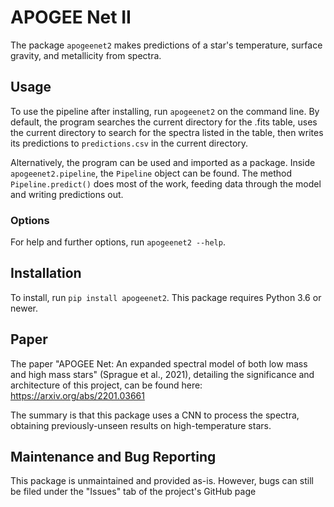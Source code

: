 # APOGEE Net II

The package `apogeenet2` makes predictions of a star's temperature, surface
gravity, and metallicity from spectra.

## Usage

To use the pipeline after installing, run `apogeenet2` on the command line. By
default, the program searches the current directory for the .fits table, uses
the current directory to search for the spectra listed in the table, then writes
its predictions to `predictions.csv` in the current directory.

Alternatively, the program can be used and imported as a package. Inside
`apogeenet2.pipeline`, the `Pipeline` object can be found. The method
`Pipeline.predict()` does most of the work, feeding data through the model and
writing predictions out.

### Options

For help and further options, run `apogeenet2 --help`.

## Installation

To install, run `pip install apogeenet2`. This package requires Python 3.6 or
newer.

## Paper

The paper "APOGEE Net: An expanded spectral model of both low mass and high mass stars" (Sprague et al., 2021), detailing the significance and architecture of this project, can be found here: https://arxiv.org/abs/2201.03661

The summary is that this package uses a CNN to process the spectra, obtaining
previously-unseen results on high-temperature stars.

## Maintenance and Bug Reporting

This package is unmaintained and provided as-is. However, bugs can still be
filed under the "Issues" tab of the project's GitHub page
